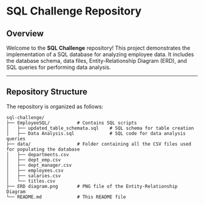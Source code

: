 # SQL Challenge Repository

## Overview
Welcome to the **SQL Challenge** repository! This project demonstrates the implementation of a SQL database for analyzing employee data. It includes the database schema, data files, Entity-Relationship Diagram (ERD), and SQL queries for performing data analysis.

---

## Repository Structure
The repository is organized as follows:

```plaintext
sql-challenge/
├── EmployeeSQL/          # Contains SQL scripts
│   ├── updated_table_schemata.sql    # SQL schema for table creation
│   ├── Data Analysis.sql             # SQL code for data analysis queries
├── data/                 # Folder containing all the CSV files used for populating the database
│   ├── departments.csv
│   ├── dept_emp.csv
│   ├── dept_manager.csv
│   ├── employees.csv
│   ├── salaries.csv
│   └── titles.csv
├── ERD diagram.png       # PNG file of the Entity-Relationship Diagram
└── README.md             # This README file
